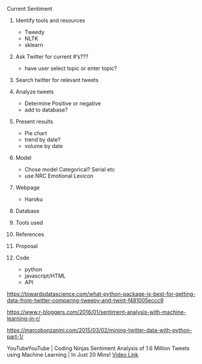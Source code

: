Current Sentiment

1. Identify tools and resources
	+ Tweedy
	+ NLTK
	+ sklearn	 
	
2. Ask Twitter for current #’s???
	+  have user select topic or enter topic?
3. Search twitter for relevant tweets 
4. Analyze tweets
	+ Determine Positive or negative
	+ add to database?

5. Present results 
	+ Pie chart
	+ trend by date?
	+ volume by date

6. Model
	+  Chose model Categorical? Serial etc
	+ use NRC Emotional Lexicon
7. Webpage
	+ Haroku
8. Database
9. Tools used
10. References
11. Proposal	
12. Code
	+ python
	+ javascript/HTML
	+ API

https://towardsdatascience.com/what-python-package-is-best-for-getting-data-from-twitter-comparing-tweepy-and-twint-f481005eccc9


https://www.r-bloggers.com/2016/01/sentiment-analysis-with-machine-learning-in-r/

https://marcobonzanini.com/2015/03/02/mining-twitter-data-with-python-part-1/


YouTubeYouTube | Coding Ninjas
Sentiment Analysis of 1.6 Million Tweets using  Machine Learning | In Just 20 Mins! 
[Video Link](https://youtu.be/lMQzEk5vht4)

